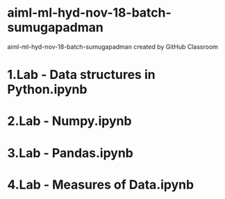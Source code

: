 # aiml-ml-hyd-nov-18-batch-sumugapadman
aiml-ml-hyd-nov-18-batch-sumugapadman created by GitHub Classroom

# 1.Lab - Data structures in Python.ipynb
# 2.Lab - Numpy.ipynb
# 3.Lab - Pandas.ipynb
# 4.Lab - Measures of Data.ipynb
